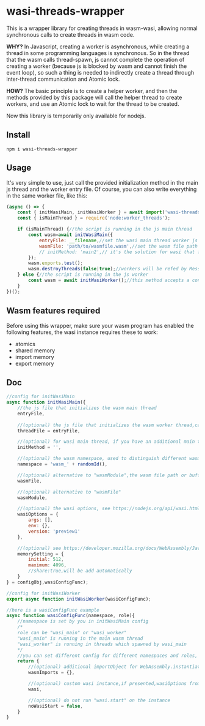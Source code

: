 # wasi-threads-wrapper

This is a wrapper library for creating threads in wasm-wasi, allowing normal synchronous calls to create threads in wasm code.

**WHY?** In Javascript, creating a worker is asynchronous, while creating a thread in some programming languages is synchronous. So in the thread that the wasm calls thread-spawn, js cannot complete the operation of creating a worker (because js is blocked by wasm and cannot finish the event loop), so such a thing is needed to indirectly create a thread through inter-thread communication and Atomic lock.

**HOW?** The basic principle is to create a helper worker, and then the methods provided by this package will call the helper thread to create workers, and use an Atomic lock to wait for the thread to be created.

Now this library is temporarily only available for nodejs.

## Install
```
npm i wasi-threads-wrapper
```

## Usage

It's very simple to use, just call the provided initialization method in the main js thread and the worker entry file. Of course, you can also write everything in the same worker file, like this:

```javascript
(async () => {
	const { initWasiMain, initWasiWorker } = await import('wasi-threads-wrapper');
	const { isMainThread } = require('node:worker_threads');

	if (isMainThread) {//the script is running in the js main thread
		const wasm=await initWasiMain({
			entryFile: __filename,//set the wasi main thread worker js file, here is still this file
			wasmFile: 'path/to/wasmfile.wasm',//set the wasm file path or buffer
			// initMethod: 'main2',// it's the solution for wasi that force you to calling wasi.start(), just make another "main" and leave the origin one empty
		});
		wasm.exports.test();
		wasm.destroyThreads(false|true);//workers will be refed by MessageChannel listener, if you don't need the workers, call this method to release them, set the argument to ture for force terminating.
	} else {//the script is running in the js worker
		const wasm = await initWasiWorker();//this method accepts a config function, ses below
	}
})();

```

## Wasm features required

Before using this wrapper, make sure your wasm program has enabled the following features, the wasi instance requires these to work:
* atomics
* shared memory
* import memory
* export memory

## Doc

```javascript
//config for initWasiMain
async function initWasiMain({
	//the js file that initializes the wasm main thread
	entryFile,
	
	//(optional) the js file that initializes the wasm worker thread,can be the same as entryFile
	threadFile = entryFile,

	//(optional) for wasi main thread, if you have an additional main thread entry exposed,set the name here
	initMethod = '',

	//(optional) the wasm namespace, used to distinguish different wasm instances
	namespace = 'wasm_' + randomId(),

	//(optional) alternative to "wasmModule",the wasm file path or buffer
	wasmFile,

	//(optional) alternative to "wasmFile"
	wasmModule,

	//(optional) the wasi options, see https://nodejs.org/api/wasi.html
	wasiOptions = {
		args: [],
		env: {},
		version: 'preview1'
	},

	//(optional) see https://developer.mozilla.org/docs/WebAssembly/JavaScript_interface/Memory
	memorySetting = {
		initial: 512,
		maximum: 4096,
		//share:true,will be add automatically
	}
} = configObj,wasiConfigFunc);
```

```javascript
//config for initWasiWorker
export async function initWasiWorker(wasiConfigFunc);

//here is a wasiConfigFunc example
async function wasiConfigFunc(namespace, role){
	//namespace is set by you in initWasiMain config
	/* 
	role can be "wasi_main" or "wasi_worker"
	"wasi_main" is running in the main wasm thread
	"wasi_worker" is running in threads which spawned by wasi_main
	*/
	//you can set different config for different namespaces and roles, but usually just set the same one is enough
	return {
		//(optional) additional importObject for WebAssembly.instantiate method
		wasmImports = {},

		//(optional) custom wasi instance,if presented,wasiOptions from initWasiMain config will be ignored
		wasi,

		//(optional) do not run "wasi.start" on the instance
		noWasiStart = false,
	}
}
```